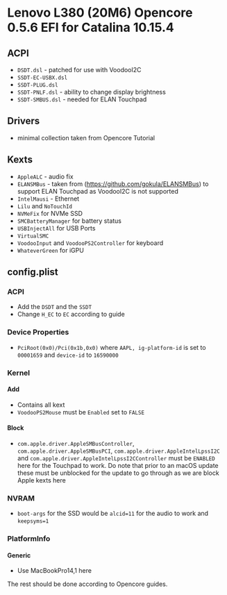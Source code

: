 # Lenovo L380 (20M6) Opencore 0.5.6 EFI for Catalina 10.15.4

## ACPI

* `DSDT.dsl` - patched for use with VoodooI2C
* `SSDT-EC-USBX.dsl`
* `SSDT-PLUG.dsl` 
* `SSDT-PNLF.dsl` - ability to change display brightness
* `SSDT-SMBUS.dsl` - needed for ELAN Touchpad

## Drivers 

* minimal collection taken from Opencore Tutorial


## Kexts

* `AppleALC` - audio fix
* `ELANSMBus` - taken from (https://github.com/gokula/ELANSMBus) to support ELAN Touchpad as VoodooI2C is not supported
* `IntelMausi` - Ethernet
* `Lilu` and `NoTouchId`
* `NVMeFix` for NVMe SSD
* `SMCBatteryManager` for battery status
* `USBInjectAll` for USB Ports
* `VirtualSMC`
* `VoodooInput` and `VoodooPS2Controller` for keyboard 
* `WhateverGreen` for iGPU


## config.plist

### ACPI

* Add the `DSDT` and the `SSDT`
* Change `H_EC` to `EC` according to guide

### Device Properties

* `PciRoot(0x0)/Pci(0x1b,0x0)` where `AAPL, ig-platform-id` is set to `00001659` and `device-id` to `16590000`


### Kernel 

#### Add

* Contains all kext 
* `VoodooPS2Mouse` must be `Enabled` set to `FALSE`

#### Block

* `com.apple.driver.AppleSMBusController`, `com.apple.driver.AppleSMBusPCI`, `com.apple.driver.AppleIntelLpssI2C` and `com.apple.driver.AppleIntelLpssI2CController` must be `ENABLED` here for the Touchpad to work. Do note that prior to an macOS update these must be unblocked for the update to go through as we are block Apple kexts here


### NVRAM

* `boot-args` for the SSD would be `alcid=11` for the audio to work and `keepsyms=1` 


### PlatformInfo

#### Generic

* Use MacBookPro14,1 here



The rest should be done according to Opencore guides. 
